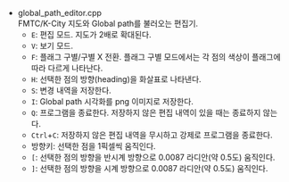 * global_path_editor.cpp    
FMTC/K-City 지도와 Global path를 불러오는 편집기.    
  * `E`: 편집 모드. 지도가 2배로 확대된다.
  * `V`: 보기 모드.
  * `F`: 플래그 구별/구별 X 전환. 플래그 구별 모드에서는 각 점의 색상이 플래그에 따라 다르게 나타난다.
  * `H`: 선택한 점의 방향(heading)을 화살표로 나타낸다.
  * `S`: 변경 내역을 저장한다.
  * `I`: Global path 시각화를 png 이미지로 저장한다.
  * `Q`: 프로그램을 종료한다. 저장하지 않은 편집 내역이 있을 때는 종료하지 않는다.
  * `Ctrl`+`C`: 저장하지 않은 편집 내역을 무시하고 강제로 프로그램을 종료한다.
  * 방향키: 선택한 점을 1픽셀씩 움직인다.
  * `[`: 선택한 점의 방향을 반시계 방향으로 0.0087 라디안(약 0.5도) 움직인다.
  * `]`: 선택한 점의 방향을 시계 방향으로 0.0087 라디안(약 0.5도) 움직인다.

